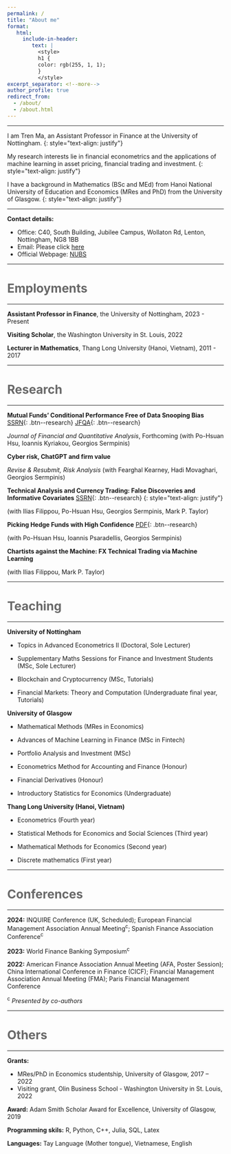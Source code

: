 ```yaml
---
permalink: /
title: "About me"
format: 
   html:
     include-in-header: 
        text: |
          <style>
          h1 {
          color: rgb(255, 1, 1);
          }
          </style>
excerpt_separator: <!--more-->
author_profile: true
redirect_from: 
  - /about/
  - /about.html
---
```


---

I am Tren Ma, an Assistant Professor in Finance at the University of Nottingham. 
{: style="text-align: justify"}

My research interests lie in financial econometrics and the applications of machine learning in asset pricing, financial trading and investment. 
{: style="text-align: justify"}

I have a background in Mathematics (BSc and MEd) from Hanoi National University of Education and Economics (MRes and PhD) from the University of Glasgow.
{: style="text-align: justify"}

---

**Contact details:**

* Office: C40, South Building, Jubilee Campus, Wollaton Rd, Lenton, Nottingham, NG8 1BB
* Email: Please click [here](mailto:Tren.Ma@nottingham.ac.uk)
* Official Webpage: [NUBS](https://www.nottingham.ac.uk/business/people/liztm.phtml)

---

<span style="color:dimgray"> Employments </span> 
======
---
**Assistant Professor in Finance**, the University of Nottingham, 2023 - Present

**Visiting Scholar**, the Washington University in St. Louis, 2022

**Lecturer in Mathematics**, Thang Long University (Hanoi, Vietnam), 2011 - 2017

---

<span style="color:dimgray"> Research </span> 
======
---

**Mutual Funds’ Conditional Performance Free of Data Snooping Bias** [SSRN](https://papers.ssrn.com/sol3/papers.cfm?abstract_id=3737456){: .btn--research} [JFQA](https://www.cambridge.org/core/journals/journal-of-financial-and-quantitative-analysis/article/abs/mutual-funds-conditional-performance-free-of-data-snooping-bias/2B3C1D03EF5A90FC2E021D7EB544569A){: .btn--research}

*Journal of Financial and Quantitative Analysis*, Forthcoming (with Po-Hsuan Hsu, Ioannis Kyriakou, Georgios Sermpinis)


**Cyber risk, ChatGPT and firm value**

*Revise & Resubmit, Risk Analysis* (with Fearghal Kearney, Hadi Movaghari, Georgios Sermpinis)


**Technical Analysis and Currency Trading: False Discoveries and Informative Covariates** [SSRN](https://papers.ssrn.com/sol3/papers.cfm?abstract_id=4716505){: .btn--research}
{: style="text-align: justify"}

(with Ilias Filippou, Po-Hsuan Hsu, Georgios Sermpinis, Mark P. Taylor)


**Picking Hedge Funds with High Confidence** [PDF](/files/pdf/Picking_Hedge_Funds_with_High_Confidence.pdf){: .btn--research}

(with Po-Hsuan Hsu, Ioannis Psaradellis, Georgios Sermpinis)


**Chartists against the Machine: FX Technical Trading via Machine Learning**

(with Ilias Filippou, Mark P. Taylor)


---

<span style="color:dimgray"> Teaching </span> 
=====
---

**University of Nottingham**

   * Topics in Advanced Econometrics II (Doctoral, Sole Lecturer)
   * Supplementary Maths Sessions for Finance and Investment Students (MSc, Sole Lecturer) 
     
   * Blockchain and Cryptocurrency (MSc, Tutorials)
   * Financial Markets: Theory and Computation (Undergraduate final year, Tutorials)

**University of Glasgow**

  * Mathematical Methods (MRes in Economics)

  * Advances of Machine Learning in Finance (MSc in Fintech)

  * Portfolio Analysis and Investment (MSc)

  * Econometrics Method for Accounting and Finance (Honour)

  * Financial Derivatives (Honour)

  * Introductory Statistics for Economics (Undergraduate)
  
**Thang Long University (Hanoi, Vietnam)**

  *   Econometrics (Fourth year)

  *   Statistical Methods for Economics and Social Sciences (Third year)

  *   Mathematical Methods for Economics (Second year)

  *   Discrete mathematics (First year)

---

<span style="color:dimgray"> Conferences </span> 
=====
---
**2024:** INQUIRE Conference (UK, Scheduled); European Financial Management Association Annual Meeting<sup>c</sup>; Spanish Finance Association Conference<sup>c</sup>

**2023:** World Finance Banking Symposium<sup>c</sup>

**2022:**  American Finance Association Annual Meeting (AFA, Poster Session);  China International Conference in Finance (CICF); Financial Management Association Annual Meeting (FMA); Paris Financial Management Conference

<sup>c</sup> *Presented by co-authors*

---

<span style="color:dimgray"> Others </span> 
=====
---

**Grants:**
  * MRes/PhD in Economics studentship, University of Glasgow, 2017 – 2022
  * Visiting grant, Olin Business School - Washington University in St. Louis, 2022
    
**Award:** Adam Smith Scholar Award for Excellence, University of Glasgow, 2019

**Programming skils:** R, Python, C++, Julia, SQL, Latex

**Languages:** Tay Language (Mother tongue), Vietnamese, English
